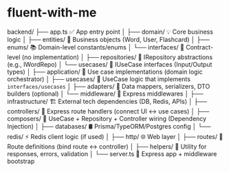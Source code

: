 # fluent-with-me


backend/
├── app.ts                    ✅ App entry point
│
├── domain/                  💡 Core business logic
│   ├── entities/            🧠 Business objects (Word, User, Flashcard)
│   ├── enums/               📚 Domain-level constants/enums
│   └── interfaces/          🔌 Contract-level (no implementation)
│       ├── repositories/    🔌 IRepository abstractions (e.g., IWordRepo)
│       └── usecases/        🔌 IUseCase interfaces (Input/Output types)
│
├── application/             🚪 Use case implementations (domain logic orchestrator)
│   ├── usecases/            🎯 UseCase logic that implements `interfaces/usecases`
│   ├── adapters/            🧩 Data mappers, serializers, DTO builders (optional)
│   └── middleware/          🧱 Express middlewares
│
├── infrastructure/          🏗️ External tech dependencies (DB, Redis, APIs)
│   ├── controllers/         🚦 Express route handlers (connect UI ↔ use cases)
│   ├── composers/           🧬 UseCase + Repository + Controller wiring (Dependency Injection)
│   ├── databases/           🛢️ Prisma/TypeORM/Postgres config
│   └── redis/               ⚡ Redis client logic (if used)
│
├── http/                    🌐 Web layer
│   ├── routes/              📍 Route definitions (bind route ↔ controller)
│   ├── helpers/             🧰 Utility for responses, errors, validation
│   └── server.ts            🚀 Express app + middleware bootstrap
